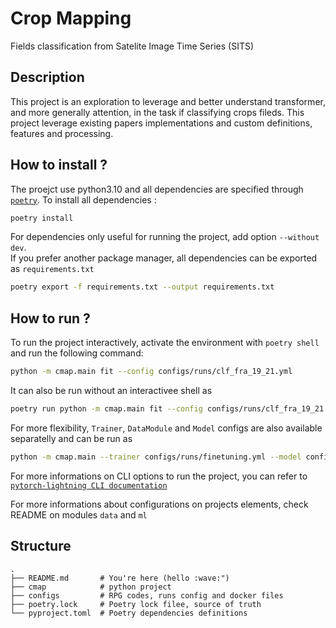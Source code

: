 # Crop Mapping

Fields classification from Satelite Image Time Series (SITS)

## Description

This project is an exploration to leverage and better understand transformer,
and more generally attention, in the task if classifying crops fileds. This
project leverage existing papers implementations and custom definitions,
features and processing.

## How to install ?

The proejct use python3.10 and all dependencies are specified through
[`poetry`](https://python-poetry.org/). To install all dependencies :

```bash
poetry install
```

For dependencies only useful for running the project, add option
`--without dev`.\
If you prefer another package manager, all dependencies can be exported as
`requirements.txt`

```bash
poetry export -f requirements.txt --output requirements.txt
```

## How to run ?

To run the project interactively, activate the environment with `poetry shell`
and run the following command:

```bash
python -m cmap.main fit --config configs/runs/clf_fra_19_21.yml
```

It can also be run without an interactivee shell as

```bash
poetry run python -m cmap.main fit --config configs/runs/clf_fra_19_21.yml
```

For more flexibility, `Trainer`, `DataModule` and `Model` configs are also
available separatelly and can be run as

```bash
python -m cmap.main --trainer configs/runs/finetuning.yml --model configs/runs/classifier.yml --data configs/runs/fra_19_21.yml
```

For more informations on CLI options to run the project, you can refer to
[`pytorch-lightning CLI documentation`](https://lightning.ai/docs/pytorch/stable/cli/lightning_cli_advanced_2.html)

For more informations about configurations on projects elements, check README on
modules `data` and `ml`

## Structure

```
.
├── README.md       # You're here (hello :wave:")
├── cmap            # python project
├── configs         # RPG codes, runs config and docker files
├── poetry.lock     # Poetry lock filee, source of truth
└── pyproject.toml  # Poetry dependencies definitions
```
